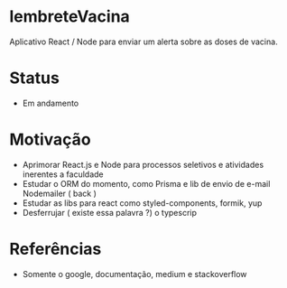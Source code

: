 # lembreteVacina
Aplicativo React / Node para enviar um alerta sobre as doses de vacina.


# Status
- Em andamento

# Motivação
- Aprimorar React.js e Node para processos seletivos e atividades inerentes a faculdade
- Estudar o ORM do momento, como Prisma e lib de envio de e-mail Nodemailer      ( back )
- Estudar as libs para react como styled-components, formik, yup
- Desferrujar ( existe essa palavra ?) o typescrip 
# Referências
- Somente o google, documentação, medium e stackoverflow
